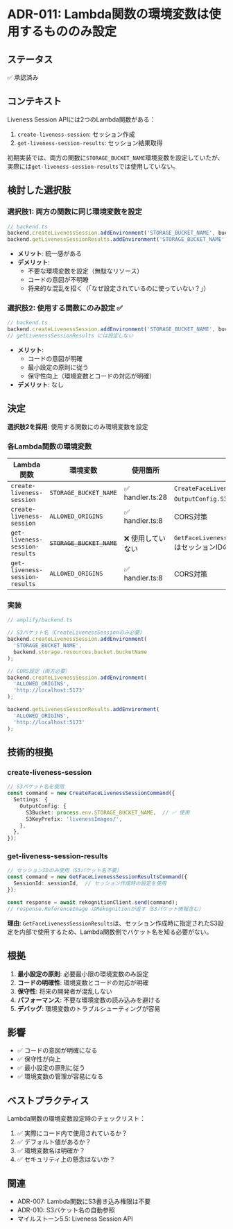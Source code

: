 # ADR-011: Lambda関数の環境変数は使用するもののみ設定

## ステータス
✅ 承認済み

## コンテキスト

Liveness Session APIには2つのLambda関数がある：
1. `create-liveness-session`: セッション作成
2. `get-liveness-session-results`: セッション結果取得

初期実装では、両方の関数に`STORAGE_BUCKET_NAME`環境変数を設定していたが、実際には`get-liveness-session-results`では使用していない。

## 検討した選択肢

### 選択肢1: 両方の関数に同じ環境変数を設定
```typescript
// backend.ts
backend.createLivenessSession.addEnvironment('STORAGE_BUCKET_NAME', bucketName);
backend.getLivenessSessionResults.addEnvironment('STORAGE_BUCKET_NAME', bucketName);  // 不要
```
- **メリット**: 統一感がある
- **デメリット**: 
  - 不要な環境変数を設定（無駄なリソース）
  - コードの意図が不明瞭
  - 将来的な混乱を招く（「なぜ設定されているのに使っていない？」）

### 選択肢2: 使用する関数にのみ設定 ✅
```typescript
// backend.ts
backend.createLivenessSession.addEnvironment('STORAGE_BUCKET_NAME', bucketName);
// getLivenessSessionResults には設定しない
```
- **メリット**: 
  - コードの意図が明確
  - 最小設定の原則に従う
  - 保守性向上（環境変数とコードの対応が明確）
- **デメリット**: なし

## 決定

**選択肢2を採用**: 使用する関数にのみ環境変数を設定

### 各Lambda関数の環境変数

| Lambda関数 | 環境変数 | 使用箇所 | 理由 |
|-----------|---------|---------|------|
| `create-liveness-session` | `STORAGE_BUCKET_NAME` | ✅ handler.ts:28 | `CreateFaceLivenessSessionCommand`の`OutputConfig.S3Bucket`に指定 |
| `create-liveness-session` | `ALLOWED_ORIGINS` | ✅ handler.ts:8 | CORS対策 |
| `get-liveness-session-results` | ~~`STORAGE_BUCKET_NAME`~~ | ❌ 使用していない | `GetFaceLivenessSessionResultsCommand`はセッションIDのみ必要 |
| `get-liveness-session-results` | `ALLOWED_ORIGINS` | ✅ handler.ts:8 | CORS対策 |

### 実装

```typescript
// amplify/backend.ts

// S3バケット名（CreateLivenessSessionのみ必要）
backend.createLivenessSession.addEnvironment(
  'STORAGE_BUCKET_NAME',
  backend.storage.resources.bucket.bucketName
);

// CORS設定（両方必要）
backend.createLivenessSession.addEnvironment(
  'ALLOWED_ORIGINS',
  'http://localhost:5173'
);

backend.getLivenessSessionResults.addEnvironment(
  'ALLOWED_ORIGINS',
  'http://localhost:5173'
);
```

## 技術的根拠

### create-liveness-session
```typescript
// S3バケット名を使用
const command = new CreateFaceLivenessSessionCommand({
  Settings: {
    OutputConfig: {
      S3Bucket: process.env.STORAGE_BUCKET_NAME,  // ✅ 使用
      S3KeyPrefix: 'livenessImages/',
    },
  },
});
```

### get-liveness-session-results
```typescript
// セッションIDのみ使用（S3バケット名不要）
const command = new GetFaceLivenessSessionResultsCommand({
  SessionId: sessionId,  // セッション作成時の設定を使用
});

const response = await rekognitionClient.send(command);
// response.ReferenceImage はRekognitionが返す（S3バケット情報含む）
```

**理由**: `GetFaceLivenessSessionResults`は、セッション作成時に指定されたS3設定を内部で使用するため、Lambda関数側でバケット名を知る必要がない。

## 根拠

1. **最小設定の原則**: 必要最小限の環境変数のみ設定
2. **コードの明確性**: 環境変数とコードの対応が明確
3. **保守性**: 将来の開発者が混乱しない
4. **パフォーマンス**: 不要な環境変数の読み込みを避ける
5. **デバッグ**: 環境変数のトラブルシューティングが容易

## 影響

- ✅ コードの意図が明確になる
- ✅ 保守性が向上
- ✅ 最小設定の原則に従う
- ✅ 環境変数の管理が容易になる

## ベストプラクティス

Lambda関数の環境変数設定時のチェックリスト：

1. ✅ 実際にコード内で使用されているか？
2. ✅ デフォルト値があるか？
3. ✅ 環境変数名は明確か？
4. ✅ セキュリティ上の懸念はないか？

## 関連

- ADR-007: Lambda関数にS3書き込み権限は不要
- ADR-010: S3バケット名の自動参照
- マイルストーン5.5: Liveness Session API

